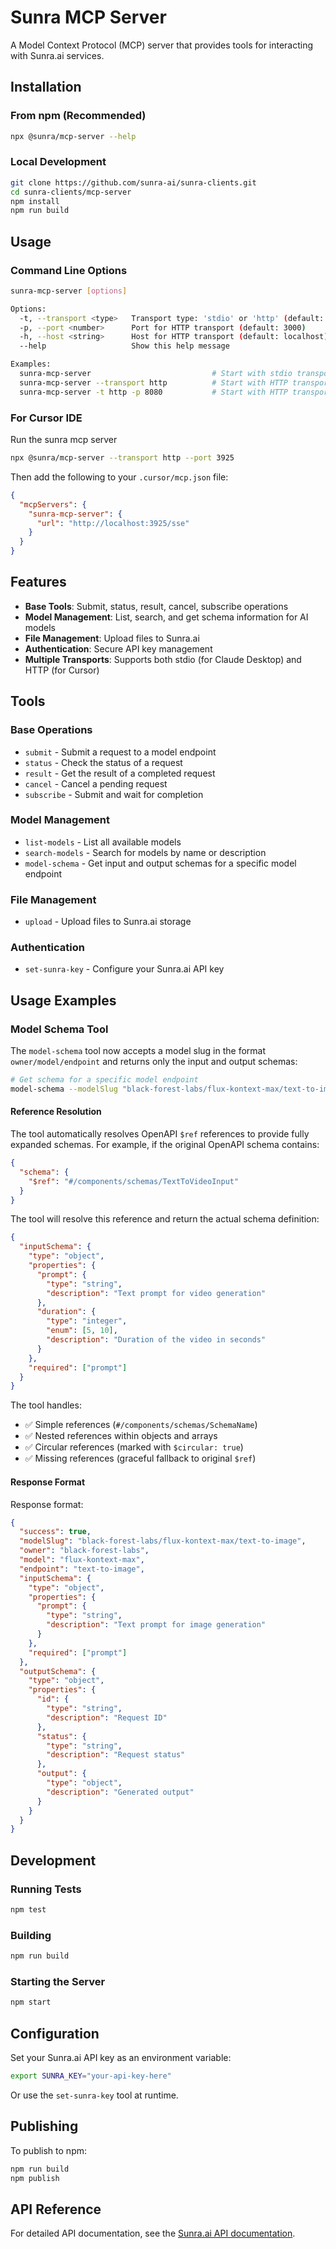 # Sunra MCP Server

A Model Context Protocol (MCP) server that provides tools for interacting with Sunra.ai services.

## Installation

### From npm (Recommended)

```bash
npx @sunra/mcp-server --help
```

### Local Development

```bash
git clone https://github.com/sunra-ai/sunra-clients.git
cd sunra-clients/mcp-server
npm install
npm run build
```

## Usage

### Command Line Options

```bash
sunra-mcp-server [options]

Options:
  -t, --transport <type>   Transport type: 'stdio' or 'http' (default: stdio)
  -p, --port <number>      Port for HTTP transport (default: 3000)
  -h, --host <string>      Host for HTTP transport (default: localhost)
  --help                   Show this help message

Examples:
  sunra-mcp-server                           # Start with stdio transport
  sunra-mcp-server --transport http          # Start with HTTP transport on port 3000
  sunra-mcp-server -t http -p 8080           # Start with HTTP transport on port 8080
```

### For Cursor IDE

Run the sunra mcp server

```bash
npx @sunra/mcp-server --transport http --port 3925
```

Then add the following to your `.cursor/mcp.json` file:

```json
{
  "mcpServers": {
    "sunra-mcp-server": {
      "url": "http://localhost:3925/sse"
    }
  }
}
```

## Features

- **Base Tools**: Submit, status, result, cancel, subscribe operations
- **Model Management**: List, search, and get schema information for AI models
- **File Management**: Upload files to Sunra.ai
- **Authentication**: Secure API key management
- **Multiple Transports**: Supports both stdio (for Claude Desktop) and HTTP (for Cursor)

## Tools

### Base Operations

- `submit` - Submit a request to a model endpoint
- `status` - Check the status of a request
- `result` - Get the result of a completed request
- `cancel` - Cancel a pending request
- `subscribe` - Submit and wait for completion

### Model Management

- `list-models` - List all available models
- `search-models` - Search for models by name or description
- `model-schema` - Get input and output schemas for a specific model endpoint

### File Management

- `upload` - Upload files to Sunra.ai storage

### Authentication

- `set-sunra-key` - Configure your Sunra.ai API key

## Usage Examples

### Model Schema Tool

The `model-schema` tool now accepts a model slug in the format `owner/model/endpoint` and returns only the input and output schemas:

```bash
# Get schema for a specific model endpoint
model-schema --modelSlug "black-forest-labs/flux-kontext-max/text-to-image"
```

#### Reference Resolution

The tool automatically resolves OpenAPI `$ref` references to provide fully expanded schemas. For example, if the original OpenAPI schema contains:

```json
{
  "schema": {
    "$ref": "#/components/schemas/TextToVideoInput"
  }
}
```

The tool will resolve this reference and return the actual schema definition:

```json
{
  "inputSchema": {
    "type": "object",
    "properties": {
      "prompt": {
        "type": "string",
        "description": "Text prompt for video generation"
      },
      "duration": {
        "type": "integer",
        "enum": [5, 10],
        "description": "Duration of the video in seconds"
      }
    },
    "required": ["prompt"]
  }
}
```

The tool handles:
- ✅ Simple references (`#/components/schemas/SchemaName`)
- ✅ Nested references within objects and arrays
- ✅ Circular references (marked with `$circular: true`)
- ✅ Missing references (graceful fallback to original `$ref`)

#### Response Format

Response format:
```json
{
  "success": true,
  "modelSlug": "black-forest-labs/flux-kontext-max/text-to-image",
  "owner": "black-forest-labs",
  "model": "flux-kontext-max",
  "endpoint": "text-to-image",
  "inputSchema": {
    "type": "object",
    "properties": {
      "prompt": {
        "type": "string",
        "description": "Text prompt for image generation"
      }
    },
    "required": ["prompt"]
  },
  "outputSchema": {
    "type": "object",
    "properties": {
      "id": {
        "type": "string",
        "description": "Request ID"
      },
      "status": {
        "type": "string",
        "description": "Request status"
      },
      "output": {
        "type": "object",
        "description": "Generated output"
      }
    }
  }
}
```

## Development

### Running Tests

```bash
npm test
```

### Building

```bash
npm run build
```

### Starting the Server

```bash
npm start
```

## Configuration

Set your Sunra.ai API key as an environment variable:

```bash
export SUNRA_KEY="your-api-key-here"
```

Or use the `set-sunra-key` tool at runtime.

## Publishing

To publish to npm:

```bash
npm run build
npm publish
```

## API Reference

For detailed API documentation, see the [Sunra.ai API documentation](https://docs.sunra.ai/). 
